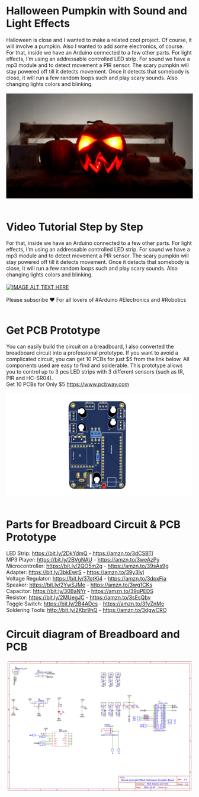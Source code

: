 # Halloween Pumpkin with Sound and Light Effects
Halloween is close and I wanted to make a related cool project. Of course, it will involve a pumpkin. Also I wanted to add some electronics, of course. For that, inside we have an Arduino connected to a few other parts. For light effects, I’m using an addressable controlled LED strip. For sound we have a mp3 module and to detect movement a PIR sensor. The scary pumpkin will stay powered off till it detects movement. Once it detects that somebody is close, it will run a few random loops such and play scary sounds. Also changing lights colors and blinking. </br> </br> 
![](Sound-Light-Effect-Halloween-Pumpkin.png) </br> </br>
# Video Tutorial Step by Step
For that, inside we have an Arduino connected to a few other parts. For light effects, I’m using an addressable controlled LED strip. For sound we have a mp3 module and to detect movement a PIR sensor. The scary pumpkin will stay powered off till it detects movement. Once it detects that somebody is close, it will run a few random loops such and play scary sounds. Also changing lights colors and blinking. </br> </br> 
[![IMAGE ALT TEXT HERE](http://img.youtube.com/vi/3D97cRfyO90/0.jpg)](http://www.youtube.com/watch?v=3D97cRfyO90)</br></br>
Please subscribe ❤️ For all lovers of #Arduino #Electronics and #Robotics </br> </br>
# Get PCB Prototype
You can easily build the circuit on a breadboard, I also converted the breadboard circuit into a professional prototype. If you want to avoid a complicated circuit, you can get 10 PCBs for just $5 from the link below. All components used are easy to find and solderable. This prototype allows you to control up to 3 pcs LED strips with 3 different sensors (such as IR, PIR and HC-SR04). </br>
Get 10 PCBs for Only $5 https://www.pcbway.com </br> </br>
![](IMG-PCB-01.png) </br> </br>
# Parts for Breadboard Circuit & PCB Prototype
LED Strip: https://bit.ly/2DkYdmQ - https://amzn.to/3dCSBTl </br>
MP3 Player: https://bit.ly/2BVgNAU - https://amzn.to/3weAzPy </br>
Microcontroller: https://bit.ly/2QO5m2g - https://amzn.to/39sAs9g </br>
Adapter: https://bit.ly/3bkEwrS - https://amzn.to/39y3Ivl </br>
Voltage Regulator: https://bit.ly/37ptKi4 - https://amzn.to/3dpxFia </br>
Speaker: https://bit.ly/2YwSJMe - https://amzn.to/3wg1CKs </br>
Capacitor: https://bit.ly/30BaNYr - https://amzn.to/39qPEDS </br>
Resistor: https://bit.ly/2MUegJC - https://amzn.to/3sEsQbv </br>
Toggle Switch: https://bit.ly/2B4ADcs - https://amzn.to/3fyZnMe </br>
Soldering Tools: http://bit.ly/2Kbr9hQ - https://amzn.to/3dgwCRO </br>
# Circuit diagram of Breadboard and PCB
![](Schematic_HalloweenPumpkinBoard.png) </br> </br>
